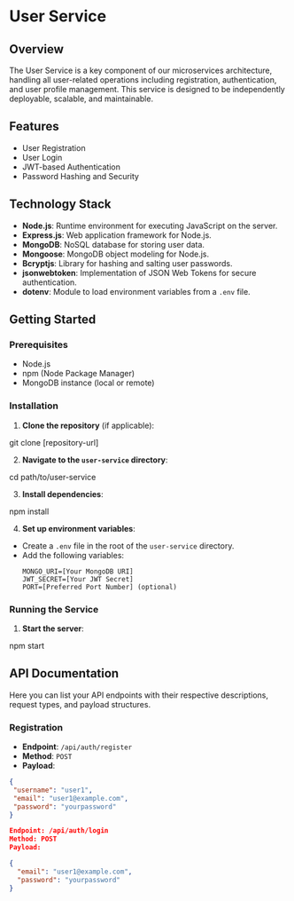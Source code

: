 # User Service

## Overview
The User Service is a key component of our microservices architecture, handling all user-related operations including registration, authentication, and user profile management. This service is designed to be independently deployable, scalable, and maintainable.

## Features
- User Registration
- User Login
- JWT-based Authentication
- Password Hashing and Security

## Technology Stack
- **Node.js**: Runtime environment for executing JavaScript on the server.
- **Express.js**: Web application framework for Node.js.
- **MongoDB**: NoSQL database for storing user data.
- **Mongoose**: MongoDB object modeling for Node.js.
- **Bcryptjs**: Library for hashing and salting user passwords.
- **jsonwebtoken**: Implementation of JSON Web Tokens for secure authentication.
- **dotenv**: Module to load environment variables from a `.env` file.

## Getting Started

### Prerequisites
- Node.js
- npm (Node Package Manager)
- MongoDB instance (local or remote)

### Installation
1. **Clone the repository** (if applicable):

git clone [repository-url]

2. **Navigate to the `user-service` directory**:

cd path/to/user-service

3. **Install dependencies**:

npm install

4. **Set up environment variables**:
- Create a `.env` file in the root of the `user-service` directory.
- Add the following variables:
  ```
  MONGO_URI=[Your MongoDB URI]
  JWT_SECRET=[Your JWT Secret]
  PORT=[Preferred Port Number] (optional)
  ```

### Running the Service
1. **Start the server**:

npm start


## API Documentation
Here you can list your API endpoints with their respective descriptions, request types, and payload structures.

### Registration
- **Endpoint**: `/api/auth/register`
- **Method**: `POST`
- **Payload**:
```json
{
 "username": "user1",
 "email": "user1@example.com",
 "password": "yourpassword"
}

Endpoint: /api/auth/login
Method: POST
Payload:

{
  "email": "user1@example.com",
  "password": "yourpassword"
}
